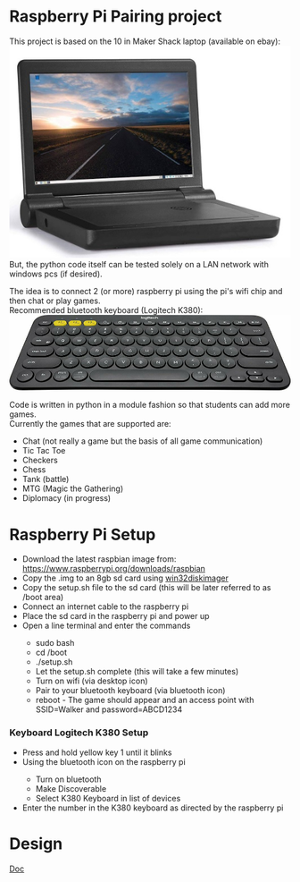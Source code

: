 <h1>Raspberry Pi Pairing project</h1>
This project is based on the 10 in Maker Shack laptop (available on ebay): <img src="images/makerShack.jpg"><br>
But, the python code itself can be tested solely on a LAN network with windows pcs (if desired).<p>
The idea is to connect 2 (or more) raspberry pi using the pi's wifi chip and then chat or play games.
<br>Recommended bluetooth keyboard (Logitech K380):<br>
<img src="images/k380.jpg">
<p>
Code is written in python in a module fashion so that students can add more games.<br>
Currently the games that are supported are:
<ul>
  <li>Chat (not really a game but the basis of all game communication)</li>
  <li>Tic Tac Toe</li>
  <li>Checkers</li>
  <li>Chess</li>
  <li>Tank (battle)</li>
  <li>MTG (Magic the Gathering)</li>
  <li>Diplomacy (in progress)</li>
</ul>
<h1>Raspberry Pi Setup</h1>
<ul>
  <li>Download the latest raspbian image from: <a href="https://www.raspberrypi.org/downloads/raspbian">https://www.raspberrypi.org/downloads/raspbian</a></li>
  <li>Copy the .img to an 8gb sd card using <a href="https://www.sourceforge.net/projects/win32diskimager">win32diskimager</a></li>
  <li>Copy the setup.sh file to the sd card (this will be later referred to as /boot area)</li>
  <li>Connect an internet cable to the raspberry pi</li>
  <li>Place the sd card in the raspberry pi and power up</li>
  <li>Open a line terminal and enter the commands</li>
  <ul>
     <li>sudo bash</li>
     <li>cd /boot</li>
     <li>./setup.sh</li>
     <li>Let the setup.sh complete (this will take a few minutes)</li>
     <li>Turn on wifi (via desktop icon)</li>
     <li>Pair to your bluetooth keyboard (via bluetooth icon)</li>
     <li>reboot - The game should appear and an access point with SSID=Walker and password=ABCD1234</li>
  </ul>
</ul>

<h3>Keyboard Logitech K380 Setup</h3>
<ul>
   <li>Press and hold yellow key 1 until it blinks</li>
   <li>Using the bluetooth icon on the raspberry pi</li>
     <ul>
       <li>Turn on bluetooth</li>
       <li>Make Discoverable</li>
       <li>Select K380 Keyboard in list of devices</li>
     </ul>
     <li>Enter the number in the K380 keyboard as directed by the raspberry pi</li>
</ul>
<H1>Design</H1>
   <a href="http://paulware.github.io/piPair">Doc</a>